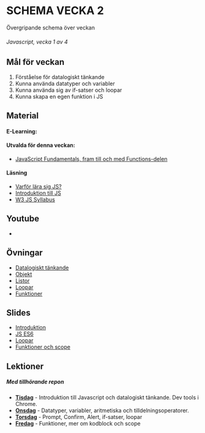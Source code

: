 # SCHEMA VECKA 2
Övergripande schema över veckan

###### Javascript, vecka 1 av 4

## Mål för veckan
1. Förståelse för datalogiskt tänkande
2. Kunna använda datatyper och variabler
3. Kunna använda sig av if-satser och loopar
4. Kunna skapa en egen funktion i JS

## Material
#### E-Learning:
#### Utvalda för denna veckan:
* [JavaScript Fundamentals, fram till och med Functions-delen](https://app.pluralsight.com/library/courses/fundamentals-javascript/table-of-contents)
#### Läsning
* [Varför lära sig JS?](https://www.simplilearn.com/reasons-to-learn-javascript-article)
* [Introduktion till JS](https://javascript.info/intro)
* [W3 JS Syllabus](https://www.w3schools.com/Js/js_syllabus.asp)

## Youtube
* 

## Övningar
* [Datalogiskt tänkande](https://github.com/Lexicon-frontend-2024-2025/exercise-computational-thinking-games)
* [Objekt](https://github.com/Lexicon-frontend-2024-2025/exercise-js-objects-bootcamp)
* [Listor](https://github.com/Lexicon-frontend-2024-2025/exercise-array-bootcamp)
* [Loopar](https://github.com/Lexicon-frontend-2024-2025/ovningar-loops-bootcamp)
* [Funktioner](https://github.com/Lexicon-frontend-2024-2025/exercise-functions-bootcamp)

## Slides
* [Introduktion](https://docs.google.com/presentation/d/13CtjmEz_yLvmpvim6IAzquIqzJ87Wpfu4pNUo0jFcSc/edit#slide=id.gf97ac877ef_0_67)
* [JS ES6](https://docs.google.com/presentation/d/1om0xpdCwdhISmljJbGc0RxFfeGwxEGqj/edit#slide=id.p25)
* [Loopar](https://docs.google.com/presentation/d/18AM0Hr9qU7h6h2r-xqYCQskKg80bwpRIAlMFlh8nEbI/edit#slide=id.g5e9f58b26c_0_45)
* [Funktioner och scope](https://docs.google.com/presentation/d/1bBD6DGxziiVO0J_IU1cDEscOhXpftZpj/edit?usp=sharing&ouid=103524613727920220599&rtpof=true&sd=true)

## Lektioner
##### Med tillhörande repon
* **[Tisdag]()** - Introduktion till Javascript och datalogiskt tänkande. Dev tools i Chrome.
* **[Onsdag]()** - Datatyper, variabler, aritmetiska och tilldelningsoperatorer.
* **[Torsdag]()** - Prompt, Confirm, Alert, if-satser, loopar
* **[Fredag]()** - Funktioner, mer om kodblock och scope
